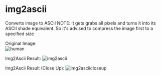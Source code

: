 # img2ascii

Converts image to ASCII
NOTE: it gets grabs all pixels and turns it into its ASCII shade equivalent. So it's advised to compress the image first to a specified size

Original Image: <br>
![human](https://github.com/tenick/Image_to_ASCII/blob/master/human.jpg)

Img2Ascii Result:
![img2ascii](https://github.com/tenick/Image_to_ASCII/blob/master/img2ascii.jpg)

Img2Ascii Result (Close Up):
![img2asciicloseup](https://github.com/tenick/Image_to_ASCII/blob/master/img2asciiCloseUp.jpg)
